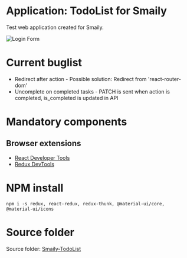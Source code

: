 # Application: TodoList for Smaily
Test web application created for Smaily.

![Login Form](https://i.imgur.com/AZLgrDjm.png)

# Current buglist
 <ul>
  <li>Redirect after action - Possible solution: Redirect from 'react-router-dom' </li>
  <li>Uncomplete on completed tasks - PATCH is sent when action is completed, is_completed is updated in API</li>
 </ul>

# Mandatory components
 ## Browser extensions
 <ul>
  <li><a href="https://chrome.google.com/webstore/detail/react-developer-tools/fmkadmapgofadopljbjfkapdkoienihi">React Developer Tools</a>   </li>
 
  <li><a href="https://chrome.google.com/webstore/detail/redux-devtools/lmhkpmbekcpmknklioeibfkpmmfibljd">Redux DevTools</a></li>
 </ul>
 
# NPM install
`npm i -s redux, react-redux, redux-thunk, @material-ui/core, @material-ui/icons`

# Source folder
Source folder: <a href="https://drive.google.com/drive/folders/1-tMcod-6uyylFRyYypP0An7Ecwim7Zdp?usp=sharing">Smaily-TodoList</a>
